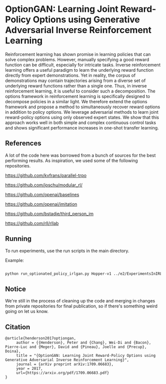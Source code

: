 # OptionGAN: Learning Joint Reward-Policy Options using Generative Adversarial Inverse Reinforcement Learning

Reinforcement learning has shown promise in learning policies that can solve complex problems. However, manually specifying a good reward function can be difficult, especially for intricate tasks. Inverse reinforcement learning offers a useful paradigm to learn the underlying reward function directly from expert demonstrations. Yet in reality, the corpus of demonstrations may contain trajectories arising from a diverse set of underlying reward functions rather than a single one. Thus, in inverse reinforcement learning, it is useful to consider such a decomposition. The options framework in reinforcement learning is specifically designed to decompose policies in a similar light. We therefore extend the options framework and propose a method to simultaneously recover reward options in addition to policy options. We leverage adversarial methods to learn joint reward-policy options using only observed expert states. We show that this approach works well in both simple and complex continuous control tasks and shows significant performance increases in one-shot transfer learning.
## References

A lot of the code here was borrowed from a bunch of sources for the best performing results. As inspiration, we used some of the following repositories.

https://github.com/kvfrans/parallel-trpo

https://github.com/joschu/modular_rl/

https://github.com/openai/baselines

https://github.com/openai/imitation

https://github.com/bstadie/third_person_im

https://github.com/rll/rllab

## Running

To run experiments, use the run scripts in the main directory.

Example:

```bash

python run_optionated_policy_irlgan.py Hopper-v1 ../e2/ExperimentsInIRL/experts/mujoco/expert_rollouts_Hopper-v1.pickle --num_expert_rollouts 10 --timesteps_per_batch 25000 --d_num_epochs_per_step 3 --d_mutual_info_penalty 0.1 --n_iters 500 --num_options 2

```

## Notice

We're still in the process of cleaning up the code and merging in changes from private repositories for final publication, so if there's something weird going on let us know.

## Citation

```
@article{henderson2017optiongan,
     author = {{Henderson}, Peter and {Chang}, Wei-Di and {Bacon}, Pierre-Luc and {Meger}, David and {Pineau}, Joelle and {Precup}, Doina},
     title = "{OptionGAN: Learning Joint Reward-Policy Options using Generative Adversarial Inverse Reinforcement Learning}",
     journal = {arXiv preprint arXiv:1709.06683},
     year = 2017,
     url={https://arxiv.org/pdf/1709.06683.pdf}
}
```
